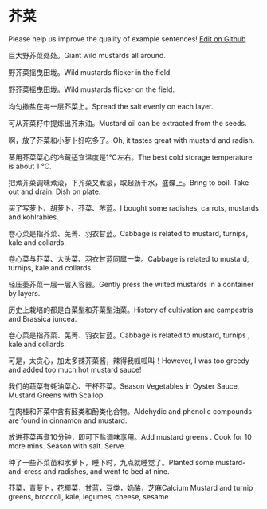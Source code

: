 # 芥菜

Please help us improve the quality of example sentences! [Edit on Github](https://github.com/jiyushe/jiyu-example-sentence-source/blob/main/chinese/jiecai.md)

<p><span class="chinese">巨大野芥菜处处。</span><span class="english">Giant wild mustards all around.</span></p>

<p><span class="chinese">野芥菜摇曳田垅。</span><span class="english">Wild mustards flicker in the field.</span></p>

<p><span class="chinese">野芥菜摇曳田垅。</span><span class="english">Wild mustards flicker on the field.</span></p>

<p><span class="chinese">均匀撒盐在每一层芥菜上。</span><span class="english">Spread the salt evenly on each layer.</span></p>

<p><span class="chinese">可从芥菜籽中提炼出芥末油。</span><span class="english">Mustard oil can be extracted from the seeds.</span></p>

<p><span class="chinese">啊，放了芥菜和小萝卜好吃多了。</span><span class="english">Oh, it tastes great with mustard and radish.</span></p>

<p><span class="chinese">茎用芥菜菜心的冷藏适宜温度是1℃左右。</span><span class="english">The best cold storage temperature is about 1 ℃.</span></p>

<p><span class="chinese">把煮芥菜调味煮滚，下芥菜又煮滚，取起沥干水，盛碟上。</span><span class="english">Bring to boil. Take out and drain. Dish on plate.</span></p>

<p><span class="chinese">买了写萝卜、胡萝卜、芥菜、苤蓝。</span><span class="english">I bought some radishes, carrots, mustards and kohlrabies.</span></p>

<p><span class="chinese">卷心菜是指芥菜、芜菁、羽衣甘蓝。</span><span class="english">Cabbage is related to mustard, turnips, kale and collards.</span></p>

<p><span class="chinese">卷心菜与芥菜、大头菜、羽衣甘蓝同属一类。</span><span class="english">Cabbage is related to mustard, turnips, kale and collards.</span></p>

<p><span class="chinese">轻压萎芥菜一层一层入容器。</span><span class="english">Gently press the wilted mustards in a container by layers.</span></p>

<p><span class="chinese">历史上栽培的都是白菜型和芥菜型油菜。</span><span class="english">History of cultivation are campestris and Brassica juncea.</span></p>

<p><span class="chinese">卷心菜是指芥菜、芜菁、羽衣甘蓝。</span><span class="english">Cabbage is related to mustard, turnips , kale and collards.</span></p>

<p><span class="chinese">可是，太贪心，加太多辣芥菜酱，辣得我呱呱叫！</span><span class="english">However, I was too greedy and added too much hot mustard sauce!</span></p>

<p><span class="chinese">我们的蔬菜有蚝油菜心、干杯芥菜。</span><span class="english">Season Vegetables in Oyster Sauce, Mustard Greens with Scallop.</span></p>

<p><span class="chinese">在肉桂和芥菜中含有醛类和酚类化合物。</span><span class="english">Aldehydic and phenolic compounds are found in cinnamon and mustard.</span></p>

<p><span class="chinese">放进芥菜再煮10分钟，即可下盐调味享用。</span><span class="english">Add mustard greens . Cook for 10 more mins. Season with salt. Serve.</span></p>

<p><span class="chinese">种了一些芥菜苗和水萝卜，睡下时，九点就睡觉了。</span><span class="english">Planted some mustard-and-cress and radishes, and went to bed at nine.</span></p>

<p><span class="chinese">芥菜，青萝卜，花椰菜，甘蓝，豆类，奶酪，芝麻</span><span class="english">Calcium Mustard and turnip greens, broccoli, kale, legumes, cheese, sesame</span></p>

